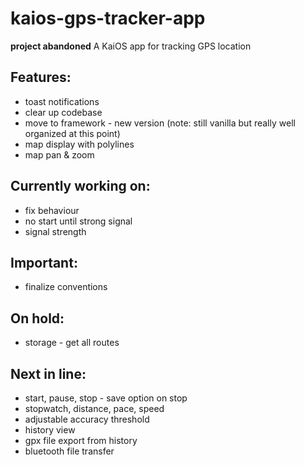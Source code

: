 # kaios-gps-tracker-app
**project abandoned**
A KaiOS app for tracking GPS location

## Features:
* toast notifications
* clear up codebase
* move to framework - new version (note: still vanilla but really well organized at this point)
* map display with polylines
* map pan & zoom

## Currently working on:
* fix behaviour
* no start until strong signal
* signal strength

## Important:
* finalize conventions

## On hold:
* storage - get all routes

## Next in line:
* start, pause, stop - save option on stop
* stopwatch, distance, pace, speed
* adjustable accuracy threshold
* history view
* gpx file export from history
* bluetooth file transfer
